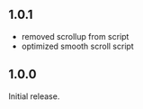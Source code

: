 ## 1.0.1
- removed scrollup from script
- optimized smooth scroll script

## 1.0.0

Initial release.